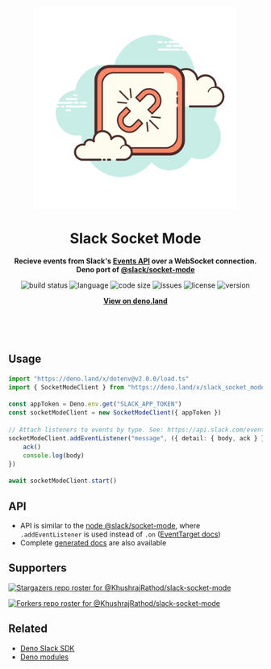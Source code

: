 <div align="center">
    <img src="assets/logo.svg" width="400" height="400" alt="Socket icon">
    <h1>Slack Socket Mode</h1>
    <p>
        <b>Recieve events from Slack's <a href="https://api.slack.com/apis/connections/events-api">Events API</a> over a WebSocket connection. Deno port of <a href="https://www.npmjs.com/package/@slack/socket-mode">@slack/socket-mode</a></b>
    </p>
    <p>
        <img alt="build status" src="https://img.shields.io/github/workflow/status/KhushrajRathod/slack-socket-mode/Deno?label=checks" >
        <img alt="language" src="https://img.shields.io/github/languages/top/KhushrajRathod/slack-socket-mode" >
        <img alt="code size" src="https://img.shields.io/github/languages/code-size/KhushrajRathod/slack-socket-mode">
        <img alt="issues" src="https://img.shields.io/github/issues/KhushrajRathod/slack-socket-mode" >
        <img alt="license" src="https://img.shields.io/github/license/KhushrajRathod/slack-socket-mode">
        <img alt="version" src="https://img.shields.io/github/v/release/KhushrajRathod/slack-socket-mode">
    </p>
    <p>
        <b><a href="https://deno.land/x/slack_socket_mode">View on deno.land</a></b>
    </p>
    <br>
    <br>
    <br>
</div>

## Usage

```ts
import "https://deno.land/x/dotenv@v2.0.0/load.ts"
import { SocketModeClient } from "https://deno.land/x/slack_socket_mode@1.0.1/mod.ts"

const appToken = Deno.env.get("SLACK_APP_TOKEN")
const socketModeClient = new SocketModeClient({ appToken })

// Attach listeners to events by type. See: https://api.slack.com/events/message
socketModeClient.addEventListener("message", ({ detail: { body, ack } }) => {
    ack()
    console.log(body)
})

await socketModeClient.start()
```

## API

- API is similar to the [node @slack/socket-mode](https://www.npmjs.com/package/@slack/socket-mode), where `.addEventListener` is used instead of `.on` ([EventTarget docs](https://developer.mozilla.org/en-US/docs/Web/API/EventTarget))
- Complete [generated docs](https://doc.deno.land/https/deno.land/x/slack_socket_mode@1.0.1/mod.ts) are also available

## Supporters

[![Stargazers repo roster for @KhushrajRathod/slack-socket-mode](https://reporoster.com/stars/KhushrajRathod/slack-socket-mode)](https://github.com/KhushrajRathod/slack-socket-mode/stargazers)

[![Forkers repo roster for @KhushrajRathod/slack-socket-mode](https://reporoster.com/forks/KhushrajRathod/slack-socket-mode)](https://github.com/KhushrajRathod/slack-socket-mode/network/members)

## Related

- [Deno Slack SDK](https://github.com/slack-deno/deno-slack-sdk)
- [Deno modules](https://github.com/KhushrajRathod/DenoModules)

